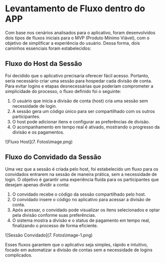 # Levantamento de Fluxo dentro do APP

Com base nos cenários analisados para o aplicativo, foram desenvolvidos dois tipos de fluxos iniciais para o MVP (Produto Mínimo Viável), com o objetivo de simplificar a experiência do usuário. Dessa forma, dois caminhos essenciais foram estabelecidos:

## Fluxo do Host da Sessão
Foi decidido que o aplicativo precisaria oferecer fácil acesso. Portanto, seria necessário criar uma sessão para hospedar cada divisão de conta. Para evitar logins e etapas desnecessárias que poderiam comprometer a simplicidade do processo, o fluxo definido foi o seguinte:

1. O usuário que inicia a divisão de conta (host) cria uma sessão sem necessidade de login.
2. A sessão gera um código único para ser compartilhado com os outros participantes.
3. O host pode adicionar itens e configurar as preferências de divisão.
4. O acompanhamento em tempo real é ativado, mostrando o progresso da divisão e os pagamentos.

![Fluxo Host](7. Fotos\image.png)

## Fluxo do Convidado da Sessão
Uma vez que a sessão é criada pelo host, foi estabelecido um fluxo para os convidados entrarem na sessão de maneira prática, sem a necessidade de login. O objetivo é garantir uma experiência fluida para os participantes que desejam apenas dividir a conta:

1. O convidado recebe o código da sessão compartilhado pelo host.
2. O convidado insere o código no aplicativo para acessar a divisão de conta.
3. Após acessar, o convidado pode visualizar os itens selecionados e optar pela divisão conforme suas preferências.
4. O sistema mostra a divisão e o status de pagamento em tempo real, finalizando o processo de forma eficiente.

![Sessão Convidado](7. Fotos\image-1.png)

Esses fluxos garantem que o aplicativo seja simples, rápido e intuitivo, focado em automatizar a divisão de contas sem a necessidade de logins complicados.
